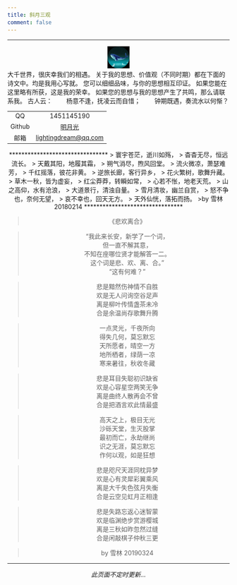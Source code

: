 ```yaml
---
title: 斜月三观
comment: false
---
```

********************************
<center><img src="../image/Himag.jpg"  height="50" width="50" alt="小鲸鱼" /></center>
大千世界，很庆幸我们的相遇。
关于我的思想、价值观（不同时期）都在下面的诗文中。均是我用心写就。
您可以细细品味，与你的思想相互印证。
如果您能在这里略有所获，这是我的荣幸。
如果您的思想与我的思想产生了共鸣，那么请联系我。
古人云：
　　杨意不逢，抚凌云而自惜；
　　钟期既遇，奏流水以何惭？
  
|||
 |:-:| :-:|
|QQ|1451145190|
|Github|[明月光](https://github.com/lightingmoon/)|
|邮箱|lightingdream@qq.com|
  
<center>
********************************
> 寰宇苍茫，逝川如殇，   
> 杳杳无尽，恒远流长。   
> 天戴其阳，地履其霜，    
> 朔气消尽，煦风回堂。    
> 流火微凉，萧瑟难芳，    
> 千红摇落，彼花非黄。    
> 逆旅长廊，客行异乡，    
> 花火繁树，歌舞升藏。    
> 草木一秋，皆为虚妄，    
> 红尘莽莽，转瞬如常，    
> 心若不怅，地老天荒。    
> 山之高仰，水有沧浪，    
> 大道景行，清浊自量。    
> 雪月清妆，幽兰自赏，    
> 怒不争也，奈何无望，    
> 哀不幸也，回天无方。    
> 天外仙恍，落拓而扬。
>by 雪林 20180214
********************************

>  《悲欢离合》  
  
>“我此来长安，新学了一个词，   
但一直不解其意，   
不知在座哪位贤才能解答一二。  
这个词是悲、欢、离、合。”  
“这有何难？”  

>悲是黯然伤神情不自胜  
欢是无人问询空谷足声  
离是柳叶传情盏茶未冷  
合是余温尚存歌舞升腾  
  
>一点灵光，千夜所向  
得失几何，莫忘默忘  
天所愿者，晴空一方  
地所栖者，绿荫一凉  
寒来暑往，秋收冬藏  
  
>悲是耳目失聪初识缺省  
欢是心容星空两笑无争  
离是曲终人散再会不曾  
合是把酒言欢此情最盛  

>高天之上，极目无光  
沙砾天堂，生灭股掌  
最初而亡，永劫继尚  
识之无涯，莫忘默忘  
作何以观，如是狂想  
  
>悲是咫尺天涯同枕异梦  
欢是心有灵犀彩翼乘风  
离是大千失色弦月失衡  
合是云空见虹月正相逢  
  
>悲是失路忘返心迷智蒙  
欢是临渊绝步赏游樱城  
离是三秋如昨忽然过缝  
合是闲敲棋子仲秋三更  
  
>by 雪林 20190324
********************************  

<i>此页面不定时更新...</i>
